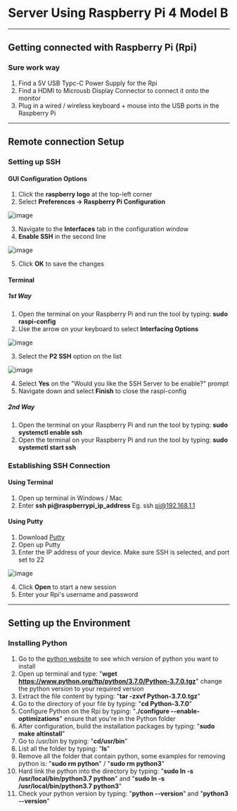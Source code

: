 # Server Using Raspberry Pi 4 Model B

---

## Getting connected with Raspberry Pi (Rpi)

### Sure work way
1) Find a 5V USB Typc-C Power Supply for the Rpi
2) Find a HDMI to Microusb Display Connector to connect it onto the monitor
3) Plug in a wired / wireless keyboard + mouse into the USB ports in the Raspberry Pi

---

## Remote connection Setup

### Setting up SSH

#### GUI Configuration Options

1) Click the **raspberry logo** at the top-left corner
2) Select **Preferences -> Raspberry Pi Configuration**

![image](https://user-images.githubusercontent.com/25051402/203454900-f114cefd-20f4-4d9d-8dde-be7f17215e52.png)

3) Navigate to the **Interfaces** tab in the configuration window
4) **Enable SSH** in the second line

![image](https://user-images.githubusercontent.com/25051402/203455015-c01160ba-9dac-4e90-965f-0e6a3c2683ab.png)

5) Click **OK** to save the changes

#### Terminal

##### 1st Way
1) Open the terminal on your Raspberry Pi and run the tool by typing: **sudo raspi-config**
2) Use the arrow on your keyboard to select **Interfacing Options**

![image](https://user-images.githubusercontent.com/25051402/203455152-a2cf0261-6cad-46fd-b8e4-6e98df916824.png)

3) Select the **P2 SSH** option on the list

![image](https://user-images.githubusercontent.com/25051402/203455204-da0f3786-f441-4e57-aae3-d32d050fceff.png)

4) Select **Yes** on the "Would you like the SSH Server to be enable?" prompt
5) Navigate down and select **Finish** to close the raspi-config
  
##### 2nd Way
1) Open the terminal on your Raspberry Pi and run the tool by typing: **sudo systemctl enable ssh**
2) Open the terminal on your Raspberry Pi and run the tool by typing: **sudo systemctl start ssh**


### Establishing SSH Connection

#### Using Terminal
1) Open up terminal in Windows / Mac
2) Enter **ssh pi@raspberrypi_ip_address** Eg. ssh pi@192.168.1.1

#### Using Putty

1) Download [Putty](https://www.chiark.greenend.org.uk/~sgtatham/putty/latest.html)
2) Open up Putty
3) Enter the IP address of your device. Make sure SSH is selected, and port set to 22

![image](https://user-images.githubusercontent.com/25051402/203456723-640e56d1-dfe9-471f-8ce7-3dceb21b777d.png)

4) Click **Open** to start a new session
5) Enter your Rpi's username and password

---

## Setting up the Environment

### Installing Python

1) Go to the [python website](https://www.python.org/ftp/python/) to see which version of python you want to install
2) Open up terminal and type: "**wget https://www.python.org/ftp/python/3.7.0/Python-3.7.0.tgz**" change the python version to your required version
3) Extract the file content by typing: "**tar -zxvf Python-3.7.0.tgz**"
4) Go to the directory of your file by typing: "**cd Python-3.7.0**"
5) Configure Python on the Rpi by typing: "**./configure --enable-optimizations**" ensure that you're in the Python folder
6) After configuration, build the installation packages by typing: "**sudo make altinstall**"
7) Go to /usr/bin by typing: "**cd/usr/bin**"
8) List all the folder by typing: "**ls**"
9) Remove all the folder that contain python, some examples for removing python is: "**sudo rm python**" / "**sudo rm python3**"
10) Hard link the python into the directory by typing: "**sudo ln -s /usr/local/bin/python3.7 python**" and "**sudo ln -s /usr/local/bin/python3.7 python3**"
11) Check your python version by typing: "**python --version**" and "**python3 --version**"
